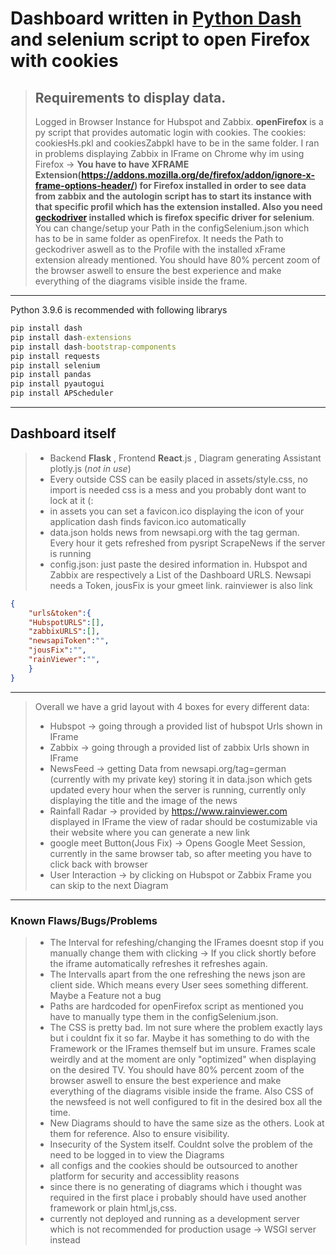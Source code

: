 # Dashboard written in [Python Dash](https://dash.plotly.com/) and selenium script to open Firefox with cookies

> ## Requirements to display data. 
> Logged in Browser Instance for Hubspot and Zabbix. 
**openFirefox** is a py script that provides automatic login with cookies. The cookies: cookiesHs.pkl and cookiesZabpkl have to be in the same folder.
I ran in problems displaying Zabbix in IFrame on Chrome why im using Firefox -> **You have to have XFRAME Extension(https://addons.mozilla.org/de/firefox/addon/ignore-x-frame-options-header/) 
for Firefox installed in order to see data from zabbix and the autologin script has to start its instance with that specific profil which has the extension installed. Also you need [geckodriver](https://github.com/mozilla/geckodriver/releases) installed which is firefox specific driver for selenium**.
    You can change/setup your Path in the configSelenium.json which has to be in same folder as openFirefox. It needs the Path to geckodriver aswell as to the Profile with the installed xFrame extension already mentioned. You should have 80% percent zoom of the browser aswell to ensure the best experience and make everything of the diagrams visible inside the frame. 
---

Python 3.9.6 is recommended with following librarys
```cmd
pip install dash
pip install dash-extensions
pip install dash-bootstrap-components
pip install requests
pip install selenium
pip install pandas
pip install pyautogui
pip install APScheduler
```
---
## Dashboard itself

>* Backend **Flask** , Frontend **React**.js , Diagram generating Assistant plotly.js (*not in use*)
>* Every outside CSS can be easily placed in assets/style.css, no import is needed css is a mess and you probably dont want to lock at it (:
>* in assets you can set a favicon.ico displaying the icon of your application dash finds favicon.ico automatically
>* data.json holds news from newsapi.org with the tag german. Every hour it gets 
refreshed from pysript ScrapeNews if the server is running
>* config.json:
just paste the desired information in. Hubspot and Zabbix are respectively a List of the Dashboard URLS.
Newsapi needs a Token, jousFix is your gmeet link. rainviewer is also link
```json
{
    "urls&token":{              
    "HubspotURLS":[],               
    "zabbixURLS":[],
    "newsapiToken":"",
    "jousFix":"",
    "rainViewer":"",
    }
}
```

___
> Overall we have a grid layout with 4 boxes for every different data:
>* Hubspot -> going through a provided list of hubspot Urls shown in IFrame
>* Zabbix ->  going through a provided list of zabbix Urls shown in IFrame
>* NewsFeed -> getting Data from newsapi.org/tag=german (currently with my private key) storing it in data.json which gets updated every hour when the server is running,
currently only displaying the title and the image of the news
>* Rainfall Radar -> provided by https://www.rainviewer.com displayed in IFrame the view of radar should be costumizable via their website where you can generate a new link
>* google meet Button(Jous Fix) -> Opens Google Meet Session, currently in the same browser tab, so after meeting you have to click back with browser
>* User Interaction -> by clicking on Hubspot or Zabbix Frame you can skip to the next Diagram
---
### Known Flaws/Bugs/Problems
> * The Interval for refeshing/changing the IFrames doesnt stop if you manually change them with clicking -> If you click shortly before the iframe automatically refreshes it refreshes again. 
> * The Intervalls apart from the one refreshing the news json are client side. Which means every User sees something different. Maybe a Feature not a bug
> * Paths are hardcoded for openFirefox script as mentioned you have to manually type them in the configSelenium.json.
> * The CSS is pretty bad. Im not sure where the problem exactly lays but i couldnt fix it so far. Maybe it has something to do with the Framework or the IFrames themself but im unsure. Frames scale weirdly and at the moment are only "optimized" when displaying on the desired TV. You should have 80% percent zoom of the browser aswell to ensure the best experience and make everything of the diagrams visible inside the frame. Also CSS of the newsfeed is not well configured to fit in the desired box all the time.
> * New Diagrams should to have the same size as the others. Look at them for reference. Also to ensure visibility.
> * Insecurity of the System itself. Couldnt solve the problem of the need to be logged in to view the Diagrams
> * all configs and the cookies should be outsourced to another platform for security and accessiblity reasons 
> * since there is no generating of diagrams which i thought was required in the first place i probably should have used another framework or plain html,js,css.
> * currently not deployed and running as a development server which is not recommended for production usage -> WSGI server instead
